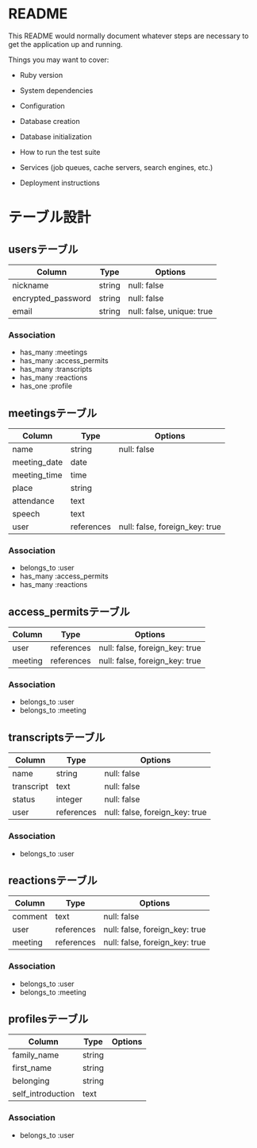 # README

This README would normally document whatever steps are necessary to get the
application up and running.

Things you may want to cover:

* Ruby version

* System dependencies

* Configuration

* Database creation

* Database initialization

* How to run the test suite

* Services (job queues, cache servers, search engines, etc.)

* Deployment instructions

# テーブル設計

## usersテーブル
|Column            |Type  |Options                  |
|------------------|------|-------------------------|
|nickname          |string|null: false              |
|encrypted_password|string|null: false              |
|email             |string|null: false, unique: true|

### Association
- has_many :meetings
- has_many :access_permits
- has_many :transcripts
- has_many :reactions
- has_one  :profile

## meetingsテーブル
|Column      |Type      |Options                       |
|------------|----------|------------------------------|
|name        |string    |null: false                   |
|meeting_date|date      |                              |
|meeting_time|time      |                              |
|place       |string    |                              |
|attendance  |text      |                              |
|speech      |text      |                              |
|user        |references|null: false, foreign_key: true|

### Association
- belongs_to :user
- has_many :access_permits
- has_many :reactions

## access_permitsテーブル
|Column |Type      |Options                       |
|-------|----------|------------------------------|
|user   |references|null: false, foreign_key: true|
|meeting|references|null: false, foreign_key: true|

### Association
- belongs_to :user
- belongs_to :meeting

## transcriptsテーブル
|Column    |Type      |Options                       |
|----------|----------|------------------------------|
|name      |string    |null: false                   |
|transcript|text      |null: false                   |
|status    |integer   |null: false                   |
|user      |references|null: false, foreign_key: true|

### Association
- belongs_to :user

## reactionsテーブル
|Column |Type      |Options                       |
|-------|----------|------------------------------|
|comment|text      |null: false                   |
|user   |references|null: false, foreign_key: true|
|meeting|references|null: false, foreign_key: true|

### Association
- belongs_to :user
- belongs_to :meeting

## profilesテーブル
|Column           |Type  |Options                  |
|-----------------|------|-------------------------|
|family_name      |string|                         |
|first_name       |string|                         |
|belonging        |string|                         |
|self_introduction|text  |                         |

### Association
- belongs_to :user